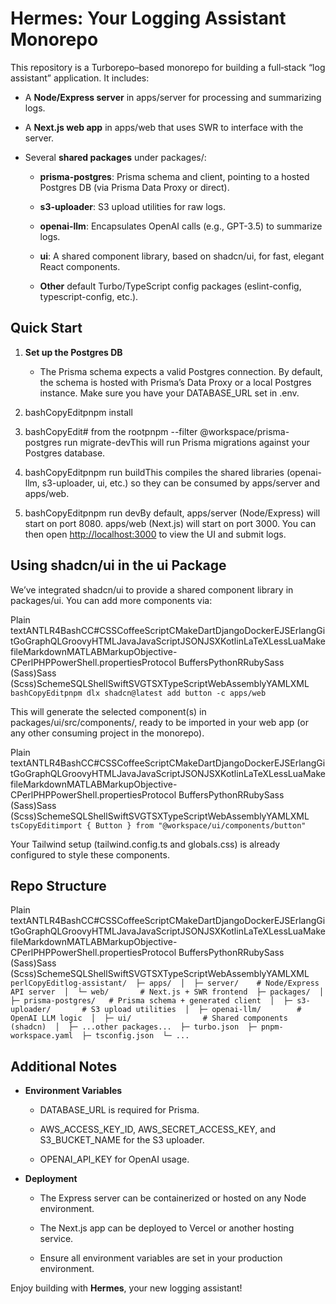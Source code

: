 Hermes: Your Logging Assistant Monorepo
=======================================

This repository is a Turborepo–based monorepo for building a full‐stack “log assistant” application. It includes:

*   A **Node/Express server** in apps/server for processing and summarizing logs.
    
*   A **Next.js web app** in apps/web that uses SWR to interface with the server.
    
*   Several **shared packages** under packages/:
    
    *   **prisma-postgres**: Prisma schema and client, pointing to a hosted Postgres DB (via Prisma Data Proxy or direct).
        
    *   **s3-uploader**: S3 upload utilities for raw logs.
        
    *   **openai-llm**: Encapsulates OpenAI calls (e.g., GPT-3.5) to summarize logs.
        
    *   **ui**: A shared component library, based on shadcn/ui, for fast, elegant React components.
        
    *   **Other** default Turbo/TypeScript config packages (eslint-config, typescript-config, etc.).
        

Quick Start
-----------

1.  **Set up the Postgres DB**
    
    *   The Prisma schema expects a valid Postgres connection. By default, the schema is hosted with Prisma’s Data Proxy or a local Postgres instance. Make sure you have your DATABASE\_URL set in .env.
        
2.  bashCopyEditpnpm install
    
3.  bashCopyEdit# from the rootpnpm --filter @workspace/prisma-postgres run migrate-devThis will run Prisma migrations against your Postgres database.
    
4.  bashCopyEditpnpm run buildThis compiles the shared libraries (openai-llm, s3-uploader, ui, etc.) so they can be consumed by apps/server and apps/web.
    
5.  bashCopyEditpnpm run devBy default, apps/server (Node/Express) will start on port 8080. apps/web (Next.js) will start on port 3000. You can then open [http://localhost:3000](http://localhost:3000) to view the UI and submit logs.
    

Using shadcn/ui in the ui Package
---------------------------------

We’ve integrated shadcn/ui to provide a shared component library in packages/ui. You can add more components via:

Plain textANTLR4BashCC#CSSCoffeeScriptCMakeDartDjangoDockerEJSErlangGitGoGraphQLGroovyHTMLJavaJavaScriptJSONJSXKotlinLaTeXLessLuaMakefileMarkdownMATLABMarkupObjective-CPerlPHPPowerShell.propertiesProtocol BuffersPythonRRubySass (Sass)Sass (Scss)SchemeSQLShellSwiftSVGTSXTypeScriptWebAssemblyYAMLXML`   bashCopyEditpnpm dlx shadcn@latest add button -c apps/web   `

This will generate the selected component(s) in packages/ui/src/components/, ready to be imported in your web app (or any other consuming project in the monorepo).

Plain textANTLR4BashCC#CSSCoffeeScriptCMakeDartDjangoDockerEJSErlangGitGoGraphQLGroovyHTMLJavaJavaScriptJSONJSXKotlinLaTeXLessLuaMakefileMarkdownMATLABMarkupObjective-CPerlPHPPowerShell.propertiesProtocol BuffersPythonRRubySass (Sass)Sass (Scss)SchemeSQLShellSwiftSVGTSXTypeScriptWebAssemblyYAMLXML`   tsCopyEditimport { Button } from "@workspace/ui/components/button"   `

Your Tailwind setup (tailwind.config.ts and globals.css) is already configured to style these components.

Repo Structure
--------------

Plain textANTLR4BashCC#CSSCoffeeScriptCMakeDartDjangoDockerEJSErlangGitGoGraphQLGroovyHTMLJavaJavaScriptJSONJSXKotlinLaTeXLessLuaMakefileMarkdownMATLABMarkupObjective-CPerlPHPPowerShell.propertiesProtocol BuffersPythonRRubySass (Sass)Sass (Scss)SchemeSQLShellSwiftSVGTSXTypeScriptWebAssemblyYAMLXML`   perlCopyEditlog-assistant/  ├─ apps/  │  ├─ server/    # Node/Express API server  │  └─ web/       # Next.js + SWR frontend  ├─ packages/  │  ├─ prisma-postgres/   # Prisma schema + generated client  │  ├─ s3-uploader/       # S3 upload utilities  │  ├─ openai-llm/        # OpenAI LLM logic  │  ├─ ui/                # Shared components (shadcn)  │  ├─ ...other packages...  ├─ turbo.json  ├─ pnpm-workspace.yaml  ├─ tsconfig.json  └─ ...   `

Additional Notes
----------------

*   **Environment Variables**
    
    *   DATABASE\_URL is required for Prisma.
        
    *   AWS\_ACCESS\_KEY\_ID, AWS\_SECRET\_ACCESS\_KEY, and S3\_BUCKET\_NAME for the S3 uploader.
        
    *   OPENAI\_API\_KEY for OpenAI usage.
        
*   **Deployment**
    
    *   The Express server can be containerized or hosted on any Node environment.
        
    *   The Next.js app can be deployed to Vercel or another hosting service.
        
    *   Ensure all environment variables are set in your production environment.
        

Enjoy building with **Hermes**, your new logging assistant!
